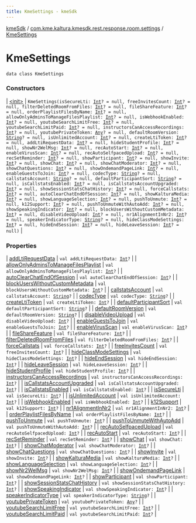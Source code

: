```yaml
---
title: KmeSettings - kmeSdk
---
```


[kmeSdk](../../index.html) / [com.kme.kaltura.kmesdk.rest.response.room.settings](../index.html) / [KmeSettings](./index.html)

# KmeSettings

`data class KmeSettings`

### Constructors

| [&lt;init&gt;](-init-.html) | `KmeSettings(isSecureLti: `[`Int`](https://kotlinlang.org/api/latest/jvm/stdlib/kotlin/-int/index.html)`? = null, freeInvitesCount: `[`Int`](https://kotlinlang.org/api/latest/jvm/stdlib/kotlin/-int/index.html)`? = null, filterDeletedRoomFromFiles: `[`Int`](https://kotlinlang.org/api/latest/jvm/stdlib/kotlin/-int/index.html)`? = null, fileShareFeature: `[`Int`](https://kotlinlang.org/api/latest/jvm/stdlib/kotlin/-int/index.html)`? = null, orderPlaylistFilesByName: `[`Int`](https://kotlinlang.org/api/latest/jvm/stdlib/kotlin/-int/index.html)`? = null, allowOnlyAdminsToManageFilesPlaylist: `[`Int`](https://kotlinlang.org/api/latest/jvm/stdlib/kotlin/-int/index.html)`? = null, isWebhookEnabled: `[`Int`](https://kotlinlang.org/api/latest/jvm/stdlib/kotlin/-int/index.html)`? = null, youtubeSearchLimitFree: `[`Int`](https://kotlinlang.org/api/latest/jvm/stdlib/kotlin/-int/index.html)`? = null, youtubeSearchLimitPaid: `[`Int`](https://kotlinlang.org/api/latest/jvm/stdlib/kotlin/-int/index.html)`? = null, instructorsCanAccessRecordings: `[`Int`](https://kotlinlang.org/api/latest/jvm/stdlib/kotlin/-int/index.html)`? = null, youtubePrivateToken: `[`Any`](https://kotlinlang.org/api/latest/jvm/stdlib/kotlin/-any/index.html)`? = null, defaultRoomVersion: `[`String`](https://kotlinlang.org/api/latest/jvm/stdlib/kotlin/-string/index.html)`? = null, isUnlimitedAccount: `[`Int`](https://kotlinlang.org/api/latest/jvm/stdlib/kotlin/-int/index.html)`? = null, createLtiToken: `[`Int`](https://kotlinlang.org/api/latest/jvm/stdlib/kotlin/-int/index.html)`? = null, addLtiRequestData: `[`Int`](https://kotlinlang.org/api/latest/jvm/stdlib/kotlin/-int/index.html)`? = null, hideStudentProfile: `[`Int`](https://kotlinlang.org/api/latest/jvm/stdlib/kotlin/-int/index.html)`? = null, showNr2WelMsg: `[`Int`](https://kotlinlang.org/api/latest/jvm/stdlib/kotlin/-int/index.html)`? = null, recAutoStart: `[`Int`](https://kotlinlang.org/api/latest/jvm/stdlib/kotlin/-int/index.html)`? = null, enableVirusScan: `[`Int`](https://kotlinlang.org/api/latest/jvm/stdlib/kotlin/-int/index.html)`? = null, recAutoSelfpacedUpload: `[`Int`](https://kotlinlang.org/api/latest/jvm/stdlib/kotlin/-int/index.html)`? = null, recSetReminder: `[`Int`](https://kotlinlang.org/api/latest/jvm/stdlib/kotlin/-int/index.html)`? = null, showParticipant: `[`Int`](https://kotlinlang.org/api/latest/jvm/stdlib/kotlin/-int/index.html)`? = null, showInvite: `[`Int`](https://kotlinlang.org/api/latest/jvm/stdlib/kotlin/-int/index.html)`? = null, showChat: `[`Int`](https://kotlinlang.org/api/latest/jvm/stdlib/kotlin/-int/index.html)`? = null, showChatModerator: `[`Int`](https://kotlinlang.org/api/latest/jvm/stdlib/kotlin/-int/index.html)`? = null, showChatQuestions: `[`Int`](https://kotlinlang.org/api/latest/jvm/stdlib/kotlin/-int/index.html)`? = null, showOndemandPageLink: `[`Int`](https://kotlinlang.org/api/latest/jvm/stdlib/kotlin/-int/index.html)`? = null, enableGuestsToJoin: `[`Int`](https://kotlinlang.org/api/latest/jvm/stdlib/kotlin/-int/index.html)`? = null, codecType: `[`String`](https://kotlinlang.org/api/latest/jvm/stdlib/kotlin/-string/index.html)`? = null, callstatsAccount: `[`String`](https://kotlinlang.org/api/latest/jvm/stdlib/kotlin/-string/index.html)`? = null, defaultParticipantSort: `[`String`](https://kotlinlang.org/api/latest/jvm/stdlib/kotlin/-string/index.html)`? = null, isCallstatsEnabled: `[`Int`](https://kotlinlang.org/api/latest/jvm/stdlib/kotlin/-int/index.html)`? = null, isCallstatsAccountUpgraded: `[`Int`](https://kotlinlang.org/api/latest/jvm/stdlib/kotlin/-int/index.html)`? = null, showSessionStatsChatHistory: `[`Int`](https://kotlinlang.org/api/latest/jvm/stdlib/kotlin/-int/index.html)`? = null, forceCallstats: `[`Int`](https://kotlinlang.org/api/latest/jvm/stdlib/kotlin/-int/index.html)`? = null, autoClearChatEndOfSession: `[`Int`](https://kotlinlang.org/api/latest/jvm/stdlib/kotlin/-int/index.html)`? = null, showKalturaMedia: `[`Int`](https://kotlinlang.org/api/latest/jvm/stdlib/kotlin/-int/index.html)`? = null, showLanguageSelection: `[`Int`](https://kotlinlang.org/api/latest/jvm/stdlib/kotlin/-int/index.html)`? = null, pushToUnmute: `[`Int`](https://kotlinlang.org/api/latest/jvm/stdlib/kotlin/-int/index.html)`? = null, k12Support: `[`Int`](https://kotlinlang.org/api/latest/jvm/stdlib/kotlin/-int/index.html)`? = null, pushToUnmuteWithAutoAdd: `[`Int`](https://kotlinlang.org/api/latest/jvm/stdlib/kotlin/-int/index.html)`? = null, showSpeakingIndicator: `[`Int`](https://kotlinlang.org/api/latest/jvm/stdlib/kotlin/-int/index.html)`? = null, blockUsersWithoutCustomMetadata: `[`Int`](https://kotlinlang.org/api/latest/jvm/stdlib/kotlin/-int/index.html)`? = null, disableVideoUpload: `[`Int`](https://kotlinlang.org/api/latest/jvm/stdlib/kotlin/-int/index.html)`? = null, nr1AlignmentInNr2: `[`Int`](https://kotlinlang.org/api/latest/jvm/stdlib/kotlin/-int/index.html)`? = null, speakerIndicatorType: `[`String`](https://kotlinlang.org/api/latest/jvm/stdlib/kotlin/-string/index.html)`? = null, hideClassModeSettings: `[`Int`](https://kotlinlang.org/api/latest/jvm/stdlib/kotlin/-int/index.html)`? = null, hideEndSession: `[`Int`](https://kotlinlang.org/api/latest/jvm/stdlib/kotlin/-int/index.html)`? = null, hideLeaveSession: `[`Int`](https://kotlinlang.org/api/latest/jvm/stdlib/kotlin/-int/index.html)`? = null)` |

### Properties

| [addLtiRequestData](add-lti-request-data.html) | `val addLtiRequestData: `[`Int`](https://kotlinlang.org/api/latest/jvm/stdlib/kotlin/-int/index.html)`?` |
| [allowOnlyAdminsToManageFilesPlaylist](allow-only-admins-to-manage-files-playlist.html) | `val allowOnlyAdminsToManageFilesPlaylist: `[`Int`](https://kotlinlang.org/api/latest/jvm/stdlib/kotlin/-int/index.html)`?` |
| [autoClearChatEndOfSession](auto-clear-chat-end-of-session.html) | `val autoClearChatEndOfSession: `[`Int`](https://kotlinlang.org/api/latest/jvm/stdlib/kotlin/-int/index.html)`?` |
| [blockUsersWithoutCustomMetadata](block-users-without-custom-metadata.html) | `val blockUsersWithoutCustomMetadata: `[`Int`](https://kotlinlang.org/api/latest/jvm/stdlib/kotlin/-int/index.html)`?` |
| [callstatsAccount](callstats-account.html) | `val callstatsAccount: `[`String`](https://kotlinlang.org/api/latest/jvm/stdlib/kotlin/-string/index.html)`?` |
| [codecType](codec-type.html) | `val codecType: `[`String`](https://kotlinlang.org/api/latest/jvm/stdlib/kotlin/-string/index.html)`?` |
| [createLtiToken](create-lti-token.html) | `val createLtiToken: `[`Int`](https://kotlinlang.org/api/latest/jvm/stdlib/kotlin/-int/index.html)`?` |
| [defaultParticipantSort](default-participant-sort.html) | `val defaultParticipantSort: `[`String`](https://kotlinlang.org/api/latest/jvm/stdlib/kotlin/-string/index.html)`?` |
| [defaultRoomVersion](default-room-version.html) | `val defaultRoomVersion: `[`String`](https://kotlinlang.org/api/latest/jvm/stdlib/kotlin/-string/index.html)`?` |
| [disableVideoUpload](disable-video-upload.html) | `val disableVideoUpload: `[`Int`](https://kotlinlang.org/api/latest/jvm/stdlib/kotlin/-int/index.html)`?` |
| [enableGuestsToJoin](enable-guests-to-join.html) | `val enableGuestsToJoin: `[`Int`](https://kotlinlang.org/api/latest/jvm/stdlib/kotlin/-int/index.html)`?` |
| [enableVirusScan](enable-virus-scan.html) | `val enableVirusScan: `[`Int`](https://kotlinlang.org/api/latest/jvm/stdlib/kotlin/-int/index.html)`?` |
| [fileShareFeature](file-share-feature.html) | `val fileShareFeature: `[`Int`](https://kotlinlang.org/api/latest/jvm/stdlib/kotlin/-int/index.html)`?` |
| [filterDeletedRoomFromFiles](filter-deleted-room-from-files.html) | `val filterDeletedRoomFromFiles: `[`Int`](https://kotlinlang.org/api/latest/jvm/stdlib/kotlin/-int/index.html)`?` |
| [forceCallstats](force-callstats.html) | `val forceCallstats: `[`Int`](https://kotlinlang.org/api/latest/jvm/stdlib/kotlin/-int/index.html)`?` |
| [freeInvitesCount](free-invites-count.html) | `val freeInvitesCount: `[`Int`](https://kotlinlang.org/api/latest/jvm/stdlib/kotlin/-int/index.html)`?` |
| [hideClassModeSettings](hide-class-mode-settings.html) | `val hideClassModeSettings: `[`Int`](https://kotlinlang.org/api/latest/jvm/stdlib/kotlin/-int/index.html)`?` |
| [hideEndSession](hide-end-session.html) | `val hideEndSession: `[`Int`](https://kotlinlang.org/api/latest/jvm/stdlib/kotlin/-int/index.html)`?` |
| [hideLeaveSession](hide-leave-session.html) | `val hideLeaveSession: `[`Int`](https://kotlinlang.org/api/latest/jvm/stdlib/kotlin/-int/index.html)`?` |
| [hideStudentProfile](hide-student-profile.html) | `val hideStudentProfile: `[`Int`](https://kotlinlang.org/api/latest/jvm/stdlib/kotlin/-int/index.html)`?` |
| [instructorsCanAccessRecordings](instructors-can-access-recordings.html) | `val instructorsCanAccessRecordings: `[`Int`](https://kotlinlang.org/api/latest/jvm/stdlib/kotlin/-int/index.html)`?` |
| [isCallstatsAccountUpgraded](is-callstats-account-upgraded.html) | `val isCallstatsAccountUpgraded: `[`Int`](https://kotlinlang.org/api/latest/jvm/stdlib/kotlin/-int/index.html)`?` |
| [isCallstatsEnabled](is-callstats-enabled.html) | `val isCallstatsEnabled: `[`Int`](https://kotlinlang.org/api/latest/jvm/stdlib/kotlin/-int/index.html)`?` |
| [isSecureLti](is-secure-lti.html) | `val isSecureLti: `[`Int`](https://kotlinlang.org/api/latest/jvm/stdlib/kotlin/-int/index.html)`?` |
| [isUnlimitedAccount](is-unlimited-account.html) | `val isUnlimitedAccount: `[`Int`](https://kotlinlang.org/api/latest/jvm/stdlib/kotlin/-int/index.html)`?` |
| [isWebhookEnabled](is-webhook-enabled.html) | `val isWebhookEnabled: `[`Int`](https://kotlinlang.org/api/latest/jvm/stdlib/kotlin/-int/index.html)`?` |
| [k12Support](k12-support.html) | `val k12Support: `[`Int`](https://kotlinlang.org/api/latest/jvm/stdlib/kotlin/-int/index.html)`?` |
| [nr1AlignmentInNr2](nr1-alignment-in-nr2.html) | `val nr1AlignmentInNr2: `[`Int`](https://kotlinlang.org/api/latest/jvm/stdlib/kotlin/-int/index.html)`?` |
| [orderPlaylistFilesByName](order-playlist-files-by-name.html) | `val orderPlaylistFilesByName: `[`Int`](https://kotlinlang.org/api/latest/jvm/stdlib/kotlin/-int/index.html)`?` |
| [pushToUnmute](push-to-unmute.html) | `val pushToUnmute: `[`Int`](https://kotlinlang.org/api/latest/jvm/stdlib/kotlin/-int/index.html)`?` |
| [pushToUnmuteWithAutoAdd](push-to-unmute-with-auto-add.html) | `val pushToUnmuteWithAutoAdd: `[`Int`](https://kotlinlang.org/api/latest/jvm/stdlib/kotlin/-int/index.html)`?` |
| [recAutoSelfpacedUpload](rec-auto-selfpaced-upload.html) | `val recAutoSelfpacedUpload: `[`Int`](https://kotlinlang.org/api/latest/jvm/stdlib/kotlin/-int/index.html)`?` |
| [recAutoStart](rec-auto-start.html) | `val recAutoStart: `[`Int`](https://kotlinlang.org/api/latest/jvm/stdlib/kotlin/-int/index.html)`?` |
| [recSetReminder](rec-set-reminder.html) | `val recSetReminder: `[`Int`](https://kotlinlang.org/api/latest/jvm/stdlib/kotlin/-int/index.html)`?` |
| [showChat](show-chat.html) | `val showChat: `[`Int`](https://kotlinlang.org/api/latest/jvm/stdlib/kotlin/-int/index.html)`?` |
| [showChatModerator](show-chat-moderator.html) | `val showChatModerator: `[`Int`](https://kotlinlang.org/api/latest/jvm/stdlib/kotlin/-int/index.html)`?` |
| [showChatQuestions](show-chat-questions.html) | `val showChatQuestions: `[`Int`](https://kotlinlang.org/api/latest/jvm/stdlib/kotlin/-int/index.html)`?` |
| [showInvite](show-invite.html) | `val showInvite: `[`Int`](https://kotlinlang.org/api/latest/jvm/stdlib/kotlin/-int/index.html)`?` |
| [showKalturaMedia](show-kaltura-media.html) | `val showKalturaMedia: `[`Int`](https://kotlinlang.org/api/latest/jvm/stdlib/kotlin/-int/index.html)`?` |
| [showLanguageSelection](show-language-selection.html) | `val showLanguageSelection: `[`Int`](https://kotlinlang.org/api/latest/jvm/stdlib/kotlin/-int/index.html)`?` |
| [showNr2WelMsg](show-nr2-wel-msg.html) | `val showNr2WelMsg: `[`Int`](https://kotlinlang.org/api/latest/jvm/stdlib/kotlin/-int/index.html)`?` |
| [showOndemandPageLink](show-ondemand-page-link.html) | `val showOndemandPageLink: `[`Int`](https://kotlinlang.org/api/latest/jvm/stdlib/kotlin/-int/index.html)`?` |
| [showParticipant](show-participant.html) | `val showParticipant: `[`Int`](https://kotlinlang.org/api/latest/jvm/stdlib/kotlin/-int/index.html)`?` |
| [showSessionStatsChatHistory](show-session-stats-chat-history.html) | `val showSessionStatsChatHistory: `[`Int`](https://kotlinlang.org/api/latest/jvm/stdlib/kotlin/-int/index.html)`?` |
| [showSpeakingIndicator](show-speaking-indicator.html) | `val showSpeakingIndicator: `[`Int`](https://kotlinlang.org/api/latest/jvm/stdlib/kotlin/-int/index.html)`?` |
| [speakerIndicatorType](speaker-indicator-type.html) | `val speakerIndicatorType: `[`String`](https://kotlinlang.org/api/latest/jvm/stdlib/kotlin/-string/index.html)`?` |
| [youtubePrivateToken](youtube-private-token.html) | `val youtubePrivateToken: `[`Any`](https://kotlinlang.org/api/latest/jvm/stdlib/kotlin/-any/index.html)`?` |
| [youtubeSearchLimitFree](youtube-search-limit-free.html) | `val youtubeSearchLimitFree: `[`Int`](https://kotlinlang.org/api/latest/jvm/stdlib/kotlin/-int/index.html)`?` |
| [youtubeSearchLimitPaid](youtube-search-limit-paid.html) | `val youtubeSearchLimitPaid: `[`Int`](https://kotlinlang.org/api/latest/jvm/stdlib/kotlin/-int/index.html)`?` |

